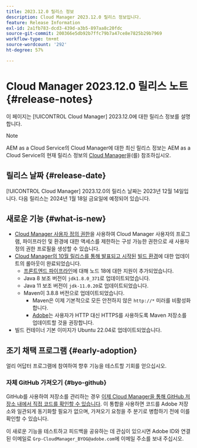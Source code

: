 ```yaml
---
title: 2023.12.0 릴리스 정보
description: Cloud Manager 2023.12.0 릴리스 정보입니다.
feature: Release Information
exl-id: 2a1fb783-dcd3-439d-a3b5-897aa8c20fdc
source-git-commit: 200366e5db92b7ffc79b7a47ce8e7825b29b7969
workflow-type: tm+mt
source-wordcount: '292'
ht-degree: 57%

---
```


# Cloud Manager 2023.12.0 릴리스 노트 {#release-notes}

이 페이지는 [!UICONTROL Cloud Manager] 2023.12.0에 대한 릴리스 정보를 설명합니다.

>[!NOTE]
>
>AEM as a Cloud Service의 Cloud Manager에 대한 최신 릴리스 정보는 AEM as a Cloud Service의 현재 릴리스 정보의 [Cloud Manager](https://experienceleague.adobe.com/docs/experience-manager-cloud-service/content/implementing/using-cloud-manager/release-notes-cloud-manager/release-notes-cm-current.html)을(를) 참조하십시오.

## 릴리스 날짜 {#release-date}

[!UICONTROL Cloud Manager] 2023.12.0의 릴리스 날짜는 2023년 12월 14일입니다. 다음 릴리스는 2024년 1월 18일 금요일에 예정되어 있습니다.

## 새로운 기능 {#what-is-new}

* [Cloud Manager 사용자 정의 권한](/help/using/custom-permissions.md)을 사용하여 Cloud Manager 사용자의 프로그램, 파이프라인 및 환경에 대한 액세스를 제한하는 구성 가능한 권한으로 새 사용자 정의 권한 프로필을 생성할 수 있습니다.
* [Cloud Manager의 10월 릴리스를 통해 발표되고 시작된](/help/release-notes/2023/2023-10-0.md) [빌드 환경](/help/getting-started/build-environment.md)에 대한 업데이트의 롤아웃이 완료되었습니다.
   * [프론트엔드 파이프라인](/help/overview/ci-cd-pipelines.md)에 대해 노드 18에 대한 지원이 추가되었습니다.
   * Java 8 보조 버전이 `jdk1.8.0_371`로 업데이트되었습니다.
   * Java 11 보조 버전이 `jdk-11.0.20`로 업데이트되었습니다.
   * Maven이 3.8.8 버전으로 업데이트되었습니다.
      * Maven은 이제 기본적으로 모든 안전하지 않은 `http://*` 미러를 비활성화합니다.
      * [Adobe](/help/getting-started/build-environment.md#https-maven)는 사용자가 HTTP 대신 HTTPS를 사용하도록 Maven 저장소를 업데이트할 것을 권장합니다.
* 빌드 컨테이너 기본 이미지가 Ubuntu 22.04로 업데이트되었습니다.

## 조기 채택 프로그램 {#early-adoption}

얼리 어답터 프로그램에 참여하여 향후 기능을 테스트할 기회를 얻으십시오.

### 자체 GitHub 가져오기 {#byo-github}

GitHub를 사용하여 저장소를 관리하는 경우 [이제 Cloud Manager을 통해 GitHub 저장소 내에서 직접 코드를 확인할 수 있습니다](/help/managing-code/private-repositories.md). 이 통합을 사용하면 코드를 Adobe 저장소와 일관되게 동기화할 필요가 없으며, 가져오기 요청을 주 분기로 병합하기 전에 이를 확인할 수 있습니다.

이 새로운 기능을 테스트하고 피드백을 공유하는 데 관심이 있으시면 Adobe ID와 연결된 이메일로 `Grp-CloudManager_BYOG@adobe.com`에 이메일 주소를 보내 주십시오.
